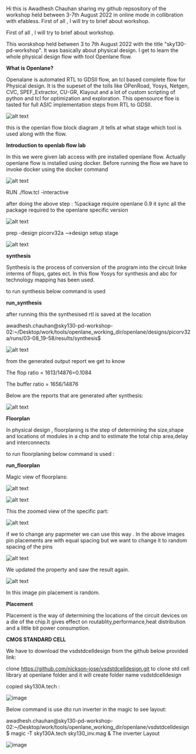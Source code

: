 Hi this is Awadhesh Chauhan sharing my github repsository of the workshop held between 3-7th August 2022 in online mode in collibration with efabless.
First of all , I will try to brief about workshop.

First of all , I will try to brief about workshop.

This worskshop held between 3 to 7th August 2022 with the title "sky130-pd-workshop".
It was basically about physical design. I get to learn the whole physical design flow with tool Openlane flow.

**What is Openlane?**

Openalane is automated RTL to GDSII flow, an tcl based complete flow for Physical design.
It is the supeset of the tolls like OPenRoad, Yosys, Netgen, CVC, SPEF_Extractor, CU-GR, Klayout and a lot of custom scripting of
python and tcl for optimization and exploration. This opensource floe is tasted for full ASIC implementation steps from RTL to GDSII.


![alt text](https://github.com/Awadh123/awadhesh.chauhan/blob/main/openlane%20flow%20.png)

this is the openlan flow block diagram ,it tells at what stage which tool is used along with the flow.


**Introduction to openlab flow lab**

In this we were given lab access with pre installed openlane flow. Actually openlane flow is installed using docker. Before running the flow we have to 
invoke docker using the docker command


![alt text](https://github.com/Awadh123/awadhesh.chauhan/blob/main/1.%20opening%20docker%20and%20interactively.png)

RUN 
./flow.tcl -interactive


after doing the above step :
%package require openlane 0.9
it sync all the package required to the openlane specific version


![alt text](https://github.com/Awadh123/awadhesh.chauhan/blob/main/2.%20.png)


prep -design picorv32a -->design setup stage


![alt text](https://github.com/Awadh123/awadhesh.chauhan/blob/main/3.%20design%20prepration%20stage.png)


**synthesis**

Synthesis is the process of conversion of the program into the circuit linke interms of flops, gates ect.
In this flow Yosys for synthesis and abc for technology mapping has been used.


to run synthesis below command is used 

**run_synthesis**

after running this the synthesised rtl is saved at the location

awadhesh.chauhan@sky130-pd-workshop-02:~/Desktop/work/tools/openlane_working_dir/openlane/designs/picorv32a/runs/03-08_19-58/results/synthesis$

![alt text](https://github.com/Awadh123/awadhesh.chauhan/blob/main/4.%20synthesis%20completed.png)

from the generated output report we get to know 

The flop ratio = 1613/14876=0.1084

The buffer ratio = 1656/14876

Below are the reports that are generated after synthesis:

![alt text](https://github.com/Awadh123/awadhesh.chauhan/blob/main/6.%20reports%20generated%20after%20synthesis.png)

**Floorplan**


In physical design , floorplaning is the step of determining the size,shape and locations of modules in a chip and to estimate the total chip area,delay and interconnects

to run floorplaning below command is used :

**run_floorplan**

Magic view of floorplans:


![alt text](https://github.com/Awadh123/awadhesh.chauhan/blob/main/running%20magic%20for%20floorplaning.png)



![alt text](https://github.com/Awadh123/awadhesh.chauhan/blob/main/floorplan%20magic%20view%201.png)


This the zoomed view of the specific part:

![alt text](https://github.com/Awadh123/awadhesh.chauhan/blob/main/floorplan%20magic%20view.png)

if we to change any paprmeter we can use this way . In the above images pin placements are with equal spacing but we want to change it to random spacing of the pins



![alt text](https://github.com/Awadh123/awadhesh.chauhan/blob/main/command%20top%20update%20parameters.png)


We updated the property and saw the result again.

![alt text](https://github.com/Awadh123/awadhesh.chauhan/blob/main/floorplan%20result%20after%20property%20update.png)

In this image pin placement is random.





**Placement**

Placement is the way of determining the locations of the circuit devices on a die of the chip.It gives effect on routablity,performance,heat distribution and a little bit power consumption.



**CMOS STANDARD CELL**

We have to download the vsdstdcelldesign from the github below provided link:

clone https://github.com/nickson-jose/vsdstdcelldesign.git to clone std cell library at openlane folder and it will create folder name vsdstdcelldesign

copied sky130A.tech :

![image](https://user-images.githubusercontent.com/97517284/183262975-ec2e31c7-3e1e-4275-a475-0b9cbdc6a8e9.png)

Below command is use dto run inverter in the magic to see layout:

awadhesh.chauhan@sky130-pd-workshop-02:~/Desktop/work/tools/openlane_working_dir/openlane/vsdstdcelldesign$ magic -T sky130A.tech sky130_inv.mag &
 The inverter Layout
 
 ![image](https://user-images.githubusercontent.com/97517284/183263069-b4b434ef-5f1a-4118-9c1f-d60df34a4a71.png)
